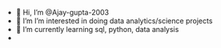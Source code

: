 - 👋 Hi, I’m @Ajay-gupta-2003
- 👀 I’m  I’m interested in doing data analytics/science projects
- 🌱  I’m currently learning sql, python, data analysis
- 

